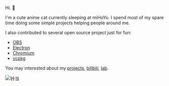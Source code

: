 Hi. 👋

I'm a cute anime cat currently sleeping at miHoYo. I spend most of my spare time doing some simple projects helping people around me. 

I also contributed to several open source project just for fun:
- [OBS](https://github.com/obsproject/obs-studio/discussions/3853#discussioncomment-9718414)
- [Electron](https://github.com/electron/electron/issues?q=author%3Areitowo)
- [Chromium](https://chromiumdash.appspot.com/commits?user=carolwolfking&platform=Windows)
- [vcpkg](https://github.com/microsoft/vcpkg/pulls?q=author%3Areitowo)

You may interested about my [projects](https://reito.fun), [bilibili](https://space.bilibili.com/2305653), [lab](https://github.com/reitovo).

![铃当](https://github.com/user-attachments/assets/ab7f42b9-e741-41bd-81df-20ab31679ae7)
